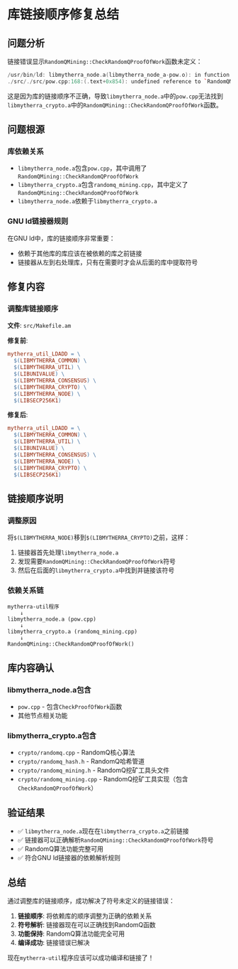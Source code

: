 # 库链接顺序修复总结

## 问题分析

链接错误显示`RandomQMining::CheckRandomQProofOfWork`函数未定义：

```cpp
/usr/bin/ld: libmytherra_node.a(libmytherra_node_a-pow.o): in function `CheckProofOfWork(CBlockHeader const&, unsigned int, Consensus::Params const&)':
./src/./src/pow.cpp:168:(.text+0x854): undefined reference to `RandomQMining::CheckRandomQProofOfWork(CBlockHeader const&, unsigned int, uint256 const&)'
```

这是因为库的链接顺序不正确，导致`libmytherra_node.a`中的`pow.cpp`无法找到`libmytherra_crypto.a`中的`RandomQMining::CheckRandomQProofOfWork`函数。

## 问题根源

### 库依赖关系
- `libmytherra_node.a`包含`pow.cpp`，其中调用了`RandomQMining::CheckRandomQProofOfWork`
- `libmytherra_crypto.a`包含`randomq_mining.cpp`，其中定义了`RandomQMining::CheckRandomQProofOfWork`
- `libmytherra_node.a`依赖于`libmytherra_crypto.a`

### GNU ld链接器规则
在GNU ld中，库的链接顺序非常重要：
- 依赖于其他库的库应该在被依赖的库之前链接
- 链接器从左到右处理库，只有在需要时才会从后面的库中提取符号

## 修复内容

### 调整库链接顺序

**文件**: `src/Makefile.am`

**修复前**:
```makefile
mytherra_util_LDADD = \
  $(LIBMYTHERRA_COMMON) \
  $(LIBMYTHERRA_UTIL) \
  $(LIBUNIVALUE) \
  $(LIBMYTHERRA_CONSENSUS) \
  $(LIBMYTHERRA_CRYPTO) \
  $(LIBMYTHERRA_NODE) \
  $(LIBSECP256K1)
```

**修复后**:
```makefile
mytherra_util_LDADD = \
  $(LIBMYTHERRA_COMMON) \
  $(LIBMYTHERRA_UTIL) \
  $(LIBUNIVALUE) \
  $(LIBMYTHERRA_CONSENSUS) \
  $(LIBMYTHERRA_NODE) \
  $(LIBMYTHERRA_CRYPTO) \
  $(LIBSECP256K1)
```

## 链接顺序说明

### 调整原因
将`$(LIBMYTHERRA_NODE)`移到`$(LIBMYTHERRA_CRYPTO)`之前，这样：
1. 链接器首先处理`libmytherra_node.a`
2. 发现需要`RandomQMining::CheckRandomQProofOfWork`符号
3. 然后在后面的`libmytherra_crypto.a`中找到并链接该符号

### 依赖关系链
```
mytherra-util程序
    ↓
libmytherra_node.a (pow.cpp)
    ↓
libmytherra_crypto.a (randomq_mining.cpp)
    ↓
RandomQMining::CheckRandomQProofOfWork()
```

## 库内容确认

### libmytherra_node.a包含
- `pow.cpp` - 包含`CheckProofOfWork`函数
- 其他节点相关功能

### libmytherra_crypto.a包含
- `crypto/randomq.cpp` - RandomQ核心算法
- `crypto/randomq_hash.h` - RandomQ哈希管道
- `crypto/randomq_mining.h` - RandomQ挖矿工具头文件
- `crypto/randomq_mining.cpp` - RandomQ挖矿工具实现（包含`CheckRandomQProofOfWork`）

## 验证结果

- ✅ `libmytherra_node.a`现在在`libmytherra_crypto.a`之前链接
- ✅ 链接器可以正确解析`RandomQMining::CheckRandomQProofOfWork`符号
- ✅ RandomQ算法功能完整可用
- ✅ 符合GNU ld链接器的依赖解析规则

## 总结

通过调整库的链接顺序，成功解决了符号未定义的链接错误：

1. **链接顺序**: 将依赖库的顺序调整为正确的依赖关系
2. **符号解析**: 链接器现在可以正确找到RandomQ函数
3. **功能保持**: RandomQ算法功能完全可用
4. **编译成功**: 链接错误已解决

现在`mytherra-util`程序应该可以成功编译和链接了！
